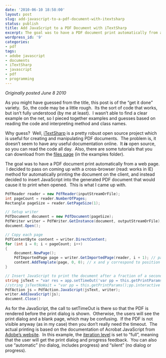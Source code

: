 ```yaml
---
date: '2010-06-10 18:58:00'
layout: post
slug: add-javascript-to-a-pdf-document-with-itextsharp
status: publish
title: Add JavaScript to a PDF Document with iTextSharp
excerpt: The goal was to have a PDF document print automatically from a web page. I decided to pass on coming up with a cross-browser (read - works in IE) method for automatically printing the document on the client, and instead decided to insert JavaScript into the generated PDF document that would cause it to print when opened. This is what I came up with.
wordpress_id: '9'
categories:
- pdf
tags:
- adobe javascript
- documents
- iTextSharp
- javascript
- pdf
- programming
---
```


_Originally posted June 8 2010_

As you might have guessed from the title, this post is of the “get it done” variety.  So, the code may be a little rough.  Its the sort of code that works, but isn’t fully understood (by me at least).  I wasn’t able to find a clear example on the net, so I pieced together examples and guesses based on reading the code and interpreting method and class names.

Why guess?  Well, [iTextSharp](http://sourceforge.net/projects/itextsharp/) is a pretty robust open source project which is useful for creating and manipulating PDF documents.  The problem is, it doesn’t seem to have any useful documentation online.  It **_is_** open source, so you can read the code all day.  Also, there are some tutorials that you can download from the [files page](http://sourceforge.net/projects/itextsharp/files/) (in the examples folder).

The goal was to have a PDF document print automatically from a web page.  I decided to pass on coming up with a cross-browser (read: works in IE) method for automatically printing the document on the client, and instead decided to insert JavaScript into the generated PDF document that would cause it to print when opened.  This is what I came up with.

```cs
PdfReader reader = new PdfReader(inputStreamOrFile);
int pageCount = reader.NumberOfPages;
Rectangle pageSize = reader.GetPageSize(1);

// Setup writer
PdfDocument document = new PdfDocument(pageSize);
PdfWriter writer = PdfWriter.GetInstance(document, outputStreamOrFile);
document.Open();

// Copy each page
PdfContentByte content = writer.DirectContent;
for (int i = 0; i < pageCount; i++)
{
	document.NewPage();
	PdfImportedPage page = writer.GetImportedPage(reader, i + 1); // page numbers are one-based
	content.AddTemplate(page, 0, 0); // x and y correspond to position on the page?
}

// Insert JavaScript to print the document after a fraction of a second (allow time to become visible).
string jsText = "var res = app.setTimeOut('var pp = this.getPrintParams();pp.interactive = pp.constants.interactionLevel.full;this.print(pp);', 200);";
//string jsTextNoWait = "var pp = this.getPrintParams();pp.interactive = pp.constants.interactionLevel.full;this.print(pp);";
PdfAction js = PdfAction.JavaScript(jsText, writer);
writer.AddJavaScript(js);
document.Close()
```

As for the JavaScript, the call to setTimeOut is there so that the PDF is rendered before the print dialog is shown.  Otherwise, the users will see the print dialog and a blank page, which may be confusing.  If the PDF is not visible anyway (as in my case) then you don’t really need the timeout.  The actual printing is based on the documentation of Acrobat JavaScript from [Adobe’s website](http://livedocs.adobe.com/acrobat_sdk/9.1/Acrobat9_1_HTMLHelp/wwhelp/wwhimpl/js/html/wwhelp.htm?href=JS_API_AcroJSPreface.87.6.html&accessible=true).  In this example, the [iteration level](http://livedocs.adobe.com/acrobat_sdk/9.1/Acrobat9_1_HTMLHelp/wwhelp/wwhimpl/js/html/wwhelp.htm?href=JS_API_AcroJSPreface.87.6.html&accessible=true) is set to “full”, meaning that the user will get the print dialog and progress feedback.  You can also use “automatic” (no dialog, includes progress) and “silent” (no dialog or progress).
